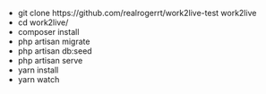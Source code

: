 <p>
    <ul>
        <li>
        git clone https://github.com/realrogerrt/work2live-test work2live
        </li>
        <li>
        cd work2live/
        </li>
        <li>
        composer install
        </li>
        <li>
        php artisan migrate
        </li>
        <li>
        php artisan db:seed
        </li>
        <li>
        php artisan serve
        </li>
        <li>
        yarn install
        </li>
        <li>
        yarn watch
        </li>
    </ul>
<p>